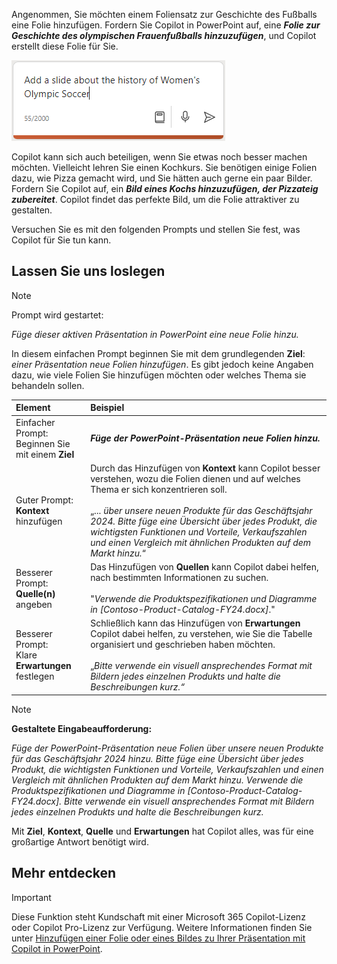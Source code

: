 
Angenommen, Sie möchten einem Foliensatz zur Geschichte des Fußballs eine Folie hinzufügen. Fordern Sie Copilot in PowerPoint auf, eine **_Folie zur Geschichte des olympischen Frauenfußballs hinzuzufügen_**, und Copilot erstellt diese Folie für Sie.

![Screenshot von Copilot im PowerPoint-Kompositionsfeld mit Eingabe eines Prompts.](../media/copilot-add-slides-powerpoint.png)

Copilot kann sich auch beteiligen, wenn Sie etwas noch besser machen möchten. Vielleicht lehren Sie einen Kochkurs. Sie benötigen einige Folien dazu, wie Pizza gemacht wird, und Sie hätten auch gerne ein paar Bilder. Fordern Sie Copilot auf, ein **_Bild eines Kochs hinzuzufügen, der Pizzateig zubereitet_**. Copilot findet das perfekte Bild, um die Folie attraktiver zu gestalten.

Versuchen Sie es mit den folgenden Prompts und stellen Sie fest, was Copilot für Sie tun kann.

## Lassen Sie uns loslegen

> [!NOTE]
> Prompt wird gestartet:
>
> _Füge dieser aktiven Präsentation in PowerPoint eine neue Folie hinzu._

In diesem einfachen Prompt beginnen Sie mit dem grundlegenden **Ziel**: _einer Präsentation neue Folien hinzufügen_. Es gibt jedoch keine Angaben dazu, wie viele Folien Sie hinzufügen möchten oder welches Thema sie behandeln sollen.

| Element | Beispiel |
| :------ | :------- |
| Einfacher Prompt: <br>Beginnen Sie mit einem **Ziel** | **_Füge der PowerPoint-Präsentation neue Folien hinzu._** |
| Guter Prompt: <br>**Kontext** hinzufügen | Durch das Hinzufügen von **Kontext** kann Copilot besser verstehen, wozu die Folien dienen und auf welches Thema er sich konzentrieren soll.<br><br>„... _über unsere neuen Produkte für das Geschäftsjahr 2024. Bitte füge eine Übersicht über jedes Produkt, die wichtigsten Funktionen und Vorteile, Verkaufszahlen und einen Vergleich mit ähnlichen Produkten auf dem Markt hinzu._“ |
| Besserer Prompt: <br>**Quelle(n)** angeben | Das Hinzufügen von **Quellen** kann Copilot dabei helfen, nach bestimmten Informationen zu suchen.<br><br>"_Verwende die Produktspezifikationen und Diagramme in [Contoso-Product-Catalog-FY24.docx]_." |
| Besserer Prompt: <br>Klare **Erwartungen** festlegen | Schließlich kann das Hinzufügen von **Erwartungen** Copilot dabei helfen, zu verstehen, wie Sie die Tabelle organisiert und geschrieben haben möchten.<br><br>„_Bitte verwende ein visuell ansprechendes Format mit Bildern jedes einzelnen Produkts und halte die Beschreibungen kurz.“_ |

> [!NOTE]
> **Gestaltete Eingabeaufforderung:**
>
> _Füge der PowerPoint-Präsentation neue Folien über unsere neuen Produkte für das Geschäftsjahr 2024 hinzu. Bitte füge eine Übersicht über jedes Produkt, die wichtigsten Funktionen und Vorteile, Verkaufszahlen und einen Vergleich mit ähnlichen Produkten auf dem Markt hinzu. Verwende die Produktspezifikationen und Diagramme in [Contoso-Product-Catalog-FY24.docx]. Bitte verwende ein visuell ansprechendes Format mit Bildern jedes einzelnen Produkts und halte die Beschreibungen kurz._

Mit **Ziel**, **Kontext**, **Quelle** und **Erwartungen** hat Copilot alles, was für eine großartige Antwort benötigt wird. 

## Mehr entdecken

> [!IMPORTANT]
> Diese Funktion steht Kundschaft mit einer Microsoft 365 Copilot-Lizenz oder Copilot Pro-Lizenz zur Verfügung. Weitere Informationen finden Sie unter [Hinzufügen einer Folie oder eines Bildes zu Ihrer Präsentation mit Copilot in PowerPoint](https://support.microsoft.com/office/add-a-slide-or-image-to-your-presentation-with-copilot-in-powerpoint-ae906e57-db71-4f46-8ed5-c1e2cebe6a80).